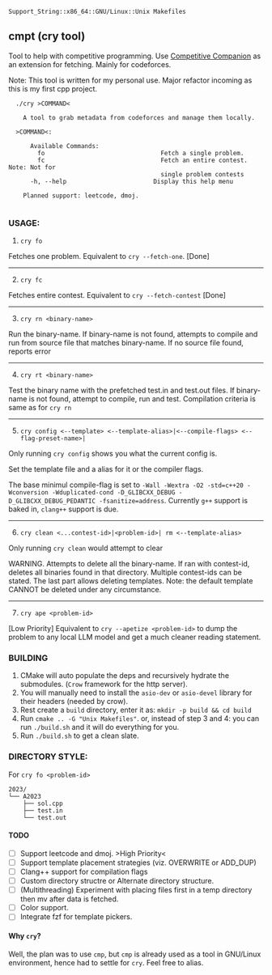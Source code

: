 ```
Support_String::x86_64::GNU/Linux::Unix Makefiles
```

## cmpt (cry tool)

Tool to help with competitive programming. Use [Competitive Companion](https://github.com/jmerle/competitive-companion) as an extension for fetching. Mainly for codeforces.

Note: This tool is written for my personal use. Major refactor incoming as this is my first cpp project.

```
  ./cry >COMMAND<

    A tool to grab metadata from codeforces and manage them locally.

  >COMMAND<:

      Available Commands:
        fo                                Fetch a single problem.
        fc                                Fetch an entire contest. Note: Not for
                                          single problem contests
      -h, --help                        Display this help menu

    Planned support: leetcode, dmoj.


```


### USAGE:

1. `cry fo` 

Fetches one problem. Equivalent to `cry --fetch-one`. [Done]

-----

2. `cry fc` 

Fetches entire contest. Equivalent to `cry --fetch-contest` [Done]

-----

3. `cry rn <binary-name>`

Run the binary-name. If binary-name is not found, attempts to compile and run from source file that matches binary-name. If no source file found, reports error

-----

4. `cry rt <binary-name>`

Test the binary name with the prefetched test.in and test.out files. If binary-name is not found, attempt to compile, run and test. Compilation criteria is same as for `cry rn`

-----

5. `cry config <--template> <--template-alias>|<--compile-flags> <--flag-preset-name>|`

Only running `cry config` shows you what the current config is. 

Set the template file and a alias for it or the compiler flags. 

The base minimul compile-flag is set to `-Wall -Wextra -O2 -std=c++20 -Wconversion -Wduplicated-cond -D_GLIBCXX_DEBUG -D_GLIBCXX_DEBUG_PEDANTIC -fsanitize=address`. Currently `g++` support is baked in, `clang++` support is due.

-----

6. `cry clean <...contest-id>|<problem-id>| rm <--template-alias>`

Only running `cry clean` would attempt to clear 

WARNING. Attempts to delete all the binary-name. If ran with contest-id, deletes all binaries found in that directory. Multiple contest-ids can be stated. The last part allows deleting templates. Note: the default template CANNOT be deleted under any circumstance.

-----

7. `cry ape <problem-id>`

[Low Priority] Equivalent to `cry --apetize <problem-id>` to dump the problem to any local LLM model and get a much cleaner reading statement. 


### BUILDING

1. CMake will auto populate the deps and recursively hydrate the submodules. (`Crow` framework for the http server).
2. You will manually need to install the `asio-dev` or `asio-devel` library for their headers (needed by crow).
3. Rest create a `build` directory, enter it as: `mkdir -p build && cd build`
4. Run `cmake .. -G "Unix Makefiles"`. or, instead of step 3 and 4: you can run `./build.sh` and it will do everything for you.
5. Run `./build.sh` to get a clean slate.

### DIRECTORY STYLE:

For `cry fo <problem-id>`

```
2023/
└── A2023
    ├── sol.cpp
    ├── test.in
    └── test.out
```
#### TODO

- [ ] Support leetcode and dmoj. >High Priority<
- [ ] Support template placement strategies (viz. OVERWRITE or ADD_DUP)
- [ ] Clang++ support for compilation flags
- [ ] Custom directory structre or Alternate directory structure.
- [ ] (Multithreading) Experiment with placing files first in a temp directory then mv after data is fetched. 
- [ ] Color support.
- [ ] Integrate fzf for template pickers.

#### Why `cry`?

Well, the plan was to use `cmp`, but `cmp` is already used as a tool in GNU/Linux environment, hence had to settle for `cry`. Feel free to alias.
